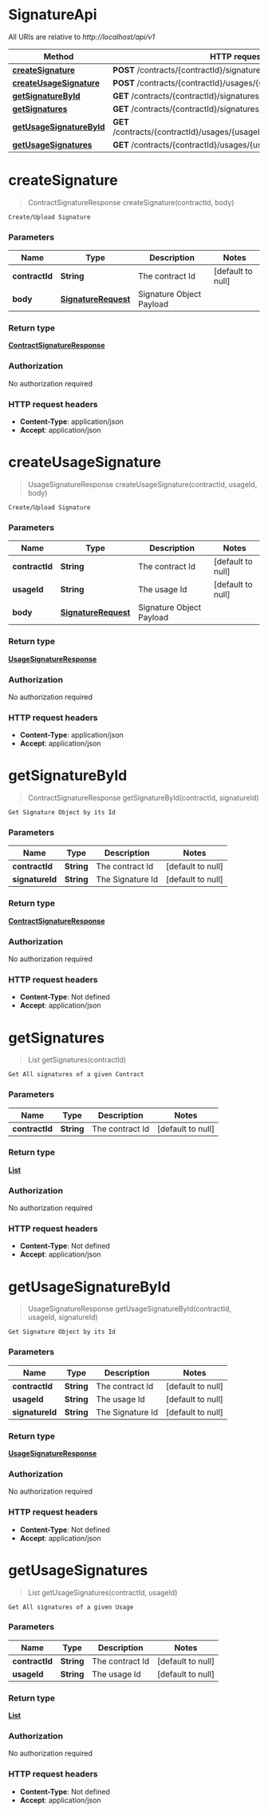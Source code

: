 # SignatureApi

All URIs are relative to *http://localhost/api/v1*

Method | HTTP request | Description
------------- | ------------- | -------------
[**createSignature**](SignatureApi.md#createSignature) | **POST** /contracts/{contractId}/signatures/ | 
[**createUsageSignature**](SignatureApi.md#createUsageSignature) | **POST** /contracts/{contractId}/usages/{usageId}/signatures/ | 
[**getSignatureById**](SignatureApi.md#getSignatureById) | **GET** /contracts/{contractId}/signatures/{signatureId} | 
[**getSignatures**](SignatureApi.md#getSignatures) | **GET** /contracts/{contractId}/signatures/ | 
[**getUsageSignatureById**](SignatureApi.md#getUsageSignatureById) | **GET** /contracts/{contractId}/usages/{usageId}/signatures/{signatureId} | 
[**getUsageSignatures**](SignatureApi.md#getUsageSignatures) | **GET** /contracts/{contractId}/usages/{usageId}/signatures/ | 


<a name="createSignature"></a>
# **createSignature**
> ContractSignatureResponse createSignature(contractId, body)



    Create/Upload Signature

### Parameters

Name | Type | Description  | Notes
------------- | ------------- | ------------- | -------------
 **contractId** | **String**| The contract Id | [default to null]
 **body** | [**SignatureRequest**](../Models/SignatureRequest.md)| Signature Object Payload |

### Return type

[**ContractSignatureResponse**](../Models/ContractSignatureResponse.md)

### Authorization

No authorization required

### HTTP request headers

- **Content-Type**: application/json
- **Accept**: application/json

<a name="createUsageSignature"></a>
# **createUsageSignature**
> UsageSignatureResponse createUsageSignature(contractId, usageId, body)



    Create/Upload Signature

### Parameters

Name | Type | Description  | Notes
------------- | ------------- | ------------- | -------------
 **contractId** | **String**| The contract Id | [default to null]
 **usageId** | **String**| The usage Id | [default to null]
 **body** | [**SignatureRequest**](../Models/SignatureRequest.md)| Signature Object Payload |

### Return type

[**UsageSignatureResponse**](../Models/UsageSignatureResponse.md)

### Authorization

No authorization required

### HTTP request headers

- **Content-Type**: application/json
- **Accept**: application/json

<a name="getSignatureById"></a>
# **getSignatureById**
> ContractSignatureResponse getSignatureById(contractId, signatureId)



    Get Signature Object by its Id

### Parameters

Name | Type | Description  | Notes
------------- | ------------- | ------------- | -------------
 **contractId** | **String**| The contract Id | [default to null]
 **signatureId** | **String**| The Signature Id | [default to null]

### Return type

[**ContractSignatureResponse**](../Models/ContractSignatureResponse.md)

### Authorization

No authorization required

### HTTP request headers

- **Content-Type**: Not defined
- **Accept**: application/json

<a name="getSignatures"></a>
# **getSignatures**
> List getSignatures(contractId)



    Get All signatures of a given Contract

### Parameters

Name | Type | Description  | Notes
------------- | ------------- | ------------- | -------------
 **contractId** | **String**| The contract Id | [default to null]

### Return type

[**List**](../Models/object.md)

### Authorization

No authorization required

### HTTP request headers

- **Content-Type**: Not defined
- **Accept**: application/json

<a name="getUsageSignatureById"></a>
# **getUsageSignatureById**
> UsageSignatureResponse getUsageSignatureById(contractId, usageId, signatureId)



    Get Signature Object by its Id

### Parameters

Name | Type | Description  | Notes
------------- | ------------- | ------------- | -------------
 **contractId** | **String**| The contract Id | [default to null]
 **usageId** | **String**| The usage Id | [default to null]
 **signatureId** | **String**| The Signature Id | [default to null]

### Return type

[**UsageSignatureResponse**](../Models/UsageSignatureResponse.md)

### Authorization

No authorization required

### HTTP request headers

- **Content-Type**: Not defined
- **Accept**: application/json

<a name="getUsageSignatures"></a>
# **getUsageSignatures**
> List getUsageSignatures(contractId, usageId)



    Get All signatures of a given Usage

### Parameters

Name | Type | Description  | Notes
------------- | ------------- | ------------- | -------------
 **contractId** | **String**| The contract Id | [default to null]
 **usageId** | **String**| The usage Id | [default to null]

### Return type

[**List**](../Models/object.md)

### Authorization

No authorization required

### HTTP request headers

- **Content-Type**: Not defined
- **Accept**: application/json

